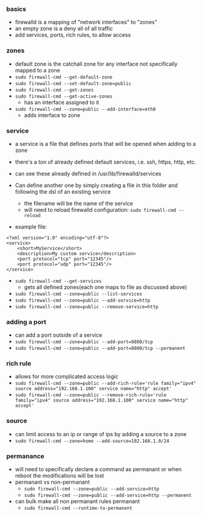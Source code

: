 ### basics
* firewalld is a mapping of "network interfaces" to "zones"
* an empty zone is a deny all of all traffic
* add services, ports, rich rules, to allow access



### zones
* default zone is the catchall zone for any interface not specifically mapped to a zone
* `sudo firewall-cmd --get-default-zone`
* `sudo firewall-cmd --set-default-zone=public`
* `sudo firewall-cmd --get-zones`
* `sudo firewall-cmd --get-active-zones`
    * has an interface assigned to it
* `sudo firewall-cmd --zone=public --add-interface=eth0`
    * adds interface to zone


### service
* a service is a file that defines ports that will be opened when adding to a zone
* there's a ton of already defined default services, i.e. ssh, https, http, etc.
* can see these already defined in /usr/lib/firewalld/services
* Can define another one by simply creating a file in this folder and following the dsl of an existing service
    * the filename will be the name of the service
    * will need to reload firewalld configuration: `sudo firewall-cmd --reload`

* example file:
```
<?xml version="1.0" encoding="utf-8"?>
<service>
    <short>MyService</short>
    <description>My custom service</description>
    <port protocol="tcp" port="12345"/>
    <port protocol="udp" port="12345"/>
</service>
```

* `sudo firewall-cmd --get-services`
    * gets all defined zones(each one maps to file as discussed above)
* `sudo firewall-cmd --zone=public --list-services`
* `sudo firewall-cmd --zone=public --add-service=http`
* `sudo firewall-cmd --zone=public --remove-service=http`



### adding a port 
* can add a port outside of a service
* `sudo firewall-cmd --zone=public --add-port=8080/tcp`
* `sudo firewall-cmd --zone=public --add-port=8080/tcp --permanent`


### rich rule
*  allows for more complicated access logic
* `sudo firewall-cmd --zone=public --add-rich-rule='rule family="ipv4" source address="192.168.1.100" service name="http" accept'`
* `sudo firewall-cmd --zone=public --remove-rich-rule='rule family="ipv4" source address="192.168.1.100" service name="http" accept'`



### source
* can limit access to an ip or range of ips by adding a source to a zone
* `sudo firewall-cmd --zone=home --add-source=192.168.1.0/24`

### permanance
* will need to specifically declare a command as permanant or when reboot the modifications will be lost
* permanant vs non-permanant
    * `sudo firewall-cmd --zone=public --add-service=http`  
    * `sudo firewall-cmd --zone=public --add-service=http --permanent`
* can bulk make all non permanant rules permanant
    * `sudo firewall-cmd --runtime-to-permanent`
